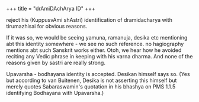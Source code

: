 +++
title = "drAmiDAchArya ID"
+++

reject his (KuppusvAmi shAstri) identification of dramidacharya with tirumazhisai for obvious reasons.

If it was so, we would be seeing yamuna, ramanuja, desika etc mentioning abt this identity somewhere - we see no such reference. no hagiography mentions abt such Sanskrit works either. Otoh, we hear how he avoided reciting any Vedic phrase in keeping with his varna dharma. And none of the reasons given by sastri are really strong.

Upavarsha - bodhayana identity is accepted. Desikan himself says so. (Yes but according to van Buitenen, Desika is not asserting this himself but merely quotes Sabaraswamin's quotation in his bhashya on PMS 1.1.5 identifying Bodhayana with Upavarsha.)
